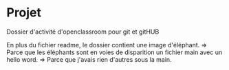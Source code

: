 # Projet

Dossier d'activité d'openclassroom pour git et gitHUB

En plus du fichier readme, le dossier contient 
une image d'éléphant. => Parce que les éléphants sont en voies de disparition
un fichier main avec un hello word. => Parce que j'avais rien d'autres sous la main.
